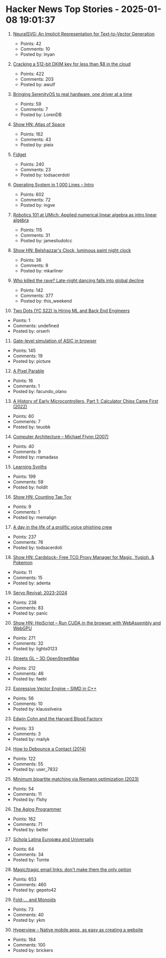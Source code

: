 # Hacker News Top Stories - 2025-01-08 19:01:37

1. [NeuralSVG: An Implicit Representation for Text-to-Vector Generation](https://sagipolaczek.github.io/NeuralSVG/)
   - Points: 42
   - Comments: 10
   - Posted by: lnyan

2. [Cracking a 512-bit DKIM key for less than $8 in the cloud](https://dmarcchecker.app/articles/crack-512-bit-dkim-rsa-key)
   - Points: 422
   - Comments: 203
   - Posted by: awulf

3. [Bringing SerenityOS to real hardware, one driver at a time](https://sdomi.pl/weblog/23-serenityos-realhw/)
   - Points: 59
   - Comments: 7
   - Posted by: LorenDB

4. [Show HN: Atlas of Space](https://atlasof.space/)
   - Points: 162
   - Comments: 43
   - Posted by: pieix

5. [Fidget](https://www.mattkeeter.com/projects/fidget/)
   - Points: 240
   - Comments: 23
   - Posted by: todsacerdoti

6. [Operating System in 1,000 Lines – Intro](https://operating-system-in-1000-lines.vercel.app/en)
   - Points: 602
   - Comments: 72
   - Posted by: ingve

7. [Robotics 101 at UMich: Applied numerical linear algebra as intro linear algebra](https://robotics.umich.edu/academics/courses/course-offerings/rob101-fall-2020/)
   - Points: 115
   - Comments: 31
   - Posted by: jamesliudotcc

8. [Show HN: Belshazzar's Clock, luminous paint night clock](https://blog.karliner.net/projects/belshazzars-clock/)
   - Points: 36
   - Comments: 9
   - Posted by: mkarliner

9. [Who killed the rave? Late-night dancing falls into global decline](https://www.ft.com/content/2138e940-0c81-44b0-87a7-325f278413e1)
   - Points: 142
   - Comments: 377
   - Posted by: this_weekend

10. [Two Dots (YC S22) Is Hiring ML and Back End Engineers](https://www.ycombinator.com/companies/two-dots/jobs/97PTcHT-machine-learning-engineer)
   - Points: 1
   - Comments: undefined
   - Posted by: orserh

11. [Gate-level simulation of ASIC in browser](https://znah.net/tt09/)
   - Points: 145
   - Comments: 19
   - Posted by: picture

12. [A Pixel Parable](https://olano.dev/blog/a-pixel-parable/)
   - Points: 16
   - Comments: 1
   - Posted by: facundo_olano

13. [A History of Early Microcontrollers, Part 1: Calculator Chips Came First (2022)](https://www.eejournal.com/article/a-history-of-early-microcontrollers-part-1-calculator-chips-came-first/)
   - Points: 60
   - Comments: 7
   - Posted by: teuobk

14. [Computer Architecture – Michael Flynn (2007)](https://onlinelibrary.wiley.com/doi/full/10.1002/9780470050118.ecse071)
   - Points: 40
   - Comments: 9
   - Posted by: rramadass

15. [Learning Synths](https://learningsynths.ableton.com)
   - Points: 199
   - Comments: 59
   - Posted by: holdit

16. [Show HN: Counting Tap Toy](https://memalign.github.io/m/counting/index.html)
   - Points: 9
   - Comments: 1
   - Posted by: memalign

17. [A day in the life of a prolific voice phishing crew](https://krebsonsecurity.com/2025/01/a-day-in-the-life-of-a-prolific-voice-phishing-crew/)
   - Points: 237
   - Comments: 76
   - Posted by: todsacerdoti

18. [Show HN: Cardstock- Free TCG Proxy Manager for Magic, Yugioh, & Pokemon](https://cardstock.denta.co)
   - Points: 11
   - Comments: 15
   - Posted by: adenta

19. [Servo Revival: 2023-2024](https://blogs.igalia.com/mrego/servo-revival-2023-2024/)
   - Points: 238
   - Comments: 83
   - Posted by: panic

20. [Show HN: HipScript – Run CUDA in the browser with WebAssembly and WebGPU](https://hipscript.lights0123.com/)
   - Points: 271
   - Comments: 32
   - Posted by: lights0123

21. [Streets GL – 3D OpenStreetMap](https://streets.gl/#47.35245,8.50958,21.25,42.00,459.10)
   - Points: 212
   - Comments: 46
   - Posted by: faebi

22. [Expressive Vector Engine – SIMD in C++](https://github.com/jfalcou/eve)
   - Points: 56
   - Comments: 10
   - Posted by: klaussilveira

23. [Edwin Cohn and the Harvard Blood Factory](https://www.asimov.press/p/cohn)
   - Points: 33
   - Comments: 3
   - Posted by: mailyk

24. [How to Debounce a Contact (2014)](https://www.ganssle.com/debouncing.htm)
   - Points: 122
   - Comments: 55
   - Posted by: user_7832

25. [Minimum bipartite matching via Riemann optimization (2023)](https://ocramz.github.io/posts/2023-12-21-assignment-riemann-opt.html)
   - Points: 54
   - Comments: 11
   - Posted by: f1shy

26. [The Aging Programmer](https://www.youtube.com/watch?v=mVWQQeSOD0M)
   - Points: 162
   - Comments: 71
   - Posted by: belter

27. [Schola Latina Europæa and Universalis](http://avitus.alcuinus.net/schola_latina/soni_en.php)
   - Points: 64
   - Comments: 34
   - Posted by: Tomte

28. [Magic/tragic email links: don't make them the only option](https://recyclebin.zip/posts/annoyinglinks/)
   - Points: 653
   - Comments: 460
   - Posted by: gepeto42

29. [Fold-... and Monoids](http://funcall.blogspot.com/2025/01/fold-and-monoids.html)
   - Points: 73
   - Comments: 40
   - Posted by: ykm

30. [Hyperview – Native mobile apps, as easy as creating a website](https://hyperview.org/)
   - Points: 184
   - Comments: 100
   - Posted by: brickers

